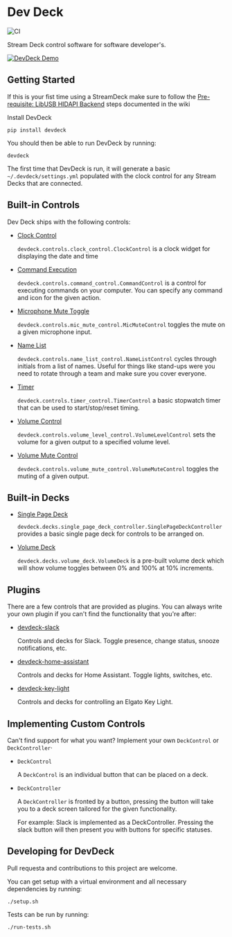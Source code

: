 # Dev Deck
![CI](https://github.com/jamesridgway/devdeck/workflows/CI/badge.svg?branch=main)

Stream Deck control software for software developer's.

[![DevDeck Demo](https://files.jamesridgway.co.uk/images/streamdeck-yt-thumbnail.png)](https://www.youtube.com/watch?v=4ZvrVFW562w)

## Getting Started

If this is your fist time using a StreamDeck make sure to follow the [Pre-requisite: LibUSB HIDAPI Backend](https://github.com/jamesridgway/devdeck/wiki/Installation#pre-requisite-libusb-hidapi-backend) steps documented in the wiki

Install DevDeck

    pip install devdeck


You should then be able to run DevDeck by running:

    devdeck

The first time that DevDeck is run, it will generate a basic `~/.devdeck/settings.yml` populated with the clock control for any Stream Decks that are connected.


## Built-in Controls
Dev Deck ships with the following controls:

* [Clock Control](https://github.com/jamesridgway/devdeck/wiki/Controls#clock-control)
  
  `devdeck.controls.clock_control.ClockControl` is a clock widget for displaying the date and time

* [Command Execution](https://github.com/jamesridgway/devdeck/wiki/Controls#command-control)
  
  `devdeck.controls.command_control.CommandControl` is a control for executing commands on your computer. You can
   specify any command and icon for the given action.

* [Microphone Mute Toggle](https://github.com/jamesridgway/devdeck/wiki/Controls#mic-mute-control)

  `devdeck.controls.mic_mute_control.MicMuteControl` toggles the mute on a given microphone input.

* [Name List](https://github.com/jamesridgway/devdeck/wiki/Controls#name-list-control)

  `devdeck.controls.name_list_control.NameListControl` cycles through initials from a list of names. Useful for things
  like stand-ups were you need to rotate through a team and make sure you cover everyone.
  
* [Timer](https://github.com/jamesridgway/devdeck/wiki/Controls#timer-control)
  
  `devdeck.controls.timer_control.TimerControl` a basic stopwatch timer that can be used to start/stop/reset timing.

* [Volume Control](https://github.com/jamesridgway/devdeck/wiki/Controls#volume-level-control)

  `devdeck.controls.volume_level_control.VolumeLevelControl` sets the volume for a given output to a specified volume 
  level.


* [Volume Mute Control](https://github.com/jamesridgway/devdeck/wiki/Controls#volume-mute-control)

  `devdeck.controls.volume_mute_control.VolumeMuteControl` toggles the muting of a given output.


## Built-in Decks

* [Single Page Deck](https://github.com/jamesridgway/devdeck/wiki/Decks#singlepagedeckcontroller)

  `devdeck.decks.single_page_deck_controller.SinglePageDeckController` provides a basic single page deck for
  controls to be arranged on.

* [Volume Deck](https://github.com/jamesridgway/devdeck/wiki/Decks#volumedeck)

  `devdeck.decks.volume_deck.VolumeDeck` is a pre-built volume deck which will show volume toggles between 0% and 100%
  at 10% increments.

## Plugins
There are a few controls that are provided as plugins. You can always write your own plugin if you can't find the
functionality that you're after:

* [devdeck-slack](https://github.com/jamesridgway/devdeck-slack)

  Controls and decks for Slack. Toggle presence, change status, snooze notifications, etc.

* [devdeck-home-assistant](https://github.com/jamesridgway/devdeck-home-assistant)

  Controls and decks for Home Assistant. Toggle lights, switches, etc.

* [devdeck-key-light](https://github.com/jamesridgway/devdeck-key-light)

  Controls and decks for controlling an Elgato Key Light.

## Implementing Custom Controls
Can't find support for what you want? Implement your own `DeckControl` or `DeckController`·

* `DeckControl`
  
  A `DeckControl` is an individual button that can be placed on a deck.
  
* `DeckController`

  A `DeckController` is fronted by a button, pressing the button will take you to a deck screen tailored for the
  given functionality.
  
  For example: Slack is implemented as a DeckController. Pressing the slack button will then present you with buttons
  for specific statuses.
 
 ## Developing for DevDeck
 Pull requesta and contributions to this project are welcome.
 
 You can get setup with a virtual environment and all necessary dependencies by running:
 
    ./setup.sh
    
Tests can be run by running:

    ./run-tests.sh

